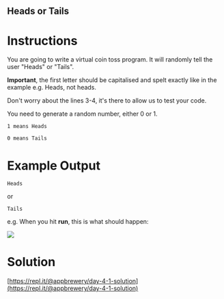 ## Heads or Tails

# Instructions

You are going to write a virtual coin toss program. It will randomly tell the user "Heads" or "Tails". 

**Important**, the first letter should be capitalised and spelt exactly like in the example e.g. Heads, not heads.

Don't worry about the lines 3-4, it's there to allow us to test your code.

You need to generate a random number, either 0 or 1.

```
1 means Heads
```

```
0 means Tails 
```

# Example Output

```
Heads
```

or

```
Tails
```

e.g. When you hit **run**, this is what should happen: 

![](https://cdn.fs.teachablecdn.com/2OC0GPh7Sdaho66tbBM3)

# Solution

[https://repl.it/@appbrewery/day-4-1-solution](https://repl.it/@appbrewery/day-4-1-solution)